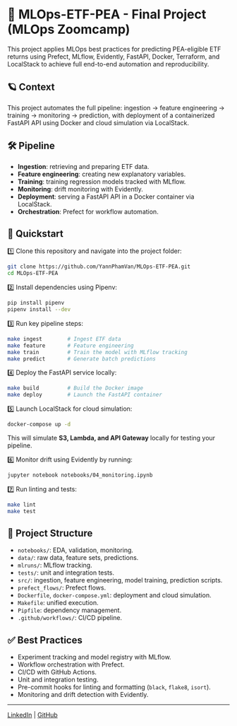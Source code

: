 # 🚀 MLOps-ETF-PEA - Final Project (MLOps Zoomcamp)

This project applies MLOps best practices for predicting PEA-eligible ETF returns using Prefect, MLflow, Evidently, FastAPI, Docker, Terraform, and LocalStack to achieve full end-to-end automation and reproducibility.

## 🪐 Context
This project automates the full pipeline: ingestion → feature engineering → training → monitoring → prediction, with deployment of a containerized FastAPI API using Docker and cloud simulation via LocalStack.

## 🛠️ Pipeline
- **Ingestion**: retrieving and preparing ETF data.
- **Feature engineering**: creating new explanatory variables.
- **Training**: training regression models tracked with MLflow.
- **Monitoring**: drift monitoring with Evidently.
- **Deployment**: serving a FastAPI API in a Docker container via LocalStack.
- **Orchestration**: Prefect for workflow automation.

## 🚀 Quickstart
1️⃣ Clone this repository and navigate into the project folder:
```bash
git clone https://github.com/YannPhamVan/MLOps-ETF-PEA.git
cd MLOps-ETF-PEA
```

2️⃣ Install dependencies using Pipenv:
```bash
pip install pipenv
pipenv install --dev
```

3️⃣ Run key pipeline steps:
```bash
make ingest        # Ingest ETF data
make feature       # Feature engineering
make train         # Train the model with MLflow tracking
make predict       # Generate batch predictions
```

4️⃣ Deploy the FastAPI service locally:
```bash
make build         # Build the Docker image
make deploy        # Launch the FastAPI container
```

5️⃣ Launch LocalStack for cloud simulation:
```bash
docker-compose up -d
```
This will simulate **S3, Lambda, and API Gateway** locally for testing your pipeline.

6️⃣ Monitor drift using Evidently by running:
```bash
jupyter notebook notebooks/04_monitoring.ipynb
```

7️⃣ Run linting and tests:
```bash
make lint
make test
```

## 📂 Project Structure
- `notebooks/`: EDA, validation, monitoring.
- `data/`: raw data, feature sets, predictions.
- `mlruns/`: MLflow tracking.
- `tests/`: unit and integration tests.
- `src/`: ingestion, feature engineering, model training, prediction scripts.
- `prefect_flows/`: Prefect flows.
- `Dockerfile`, `docker-compose.yml`: deployment and cloud simulation.
- `Makefile`: unified execution.
- `Pipfile`: dependency management.
- `.github/workflows/`: CI/CD pipeline.

## ✅ Best Practices
- Experiment tracking and model registry with MLflow.
- Workflow orchestration with Prefect.
- CI/CD with GitHub Actions.
- Unit and integration testing.
- Pre-commit hooks for linting and formatting (`black`, `flake8`, `isort`).
- Monitoring and drift detection with Evidently.

---

[LinkedIn](https://www.linkedin.com/in/chasseur2valeurs/) | [GitHub](https://github.com/YannPhamVan)